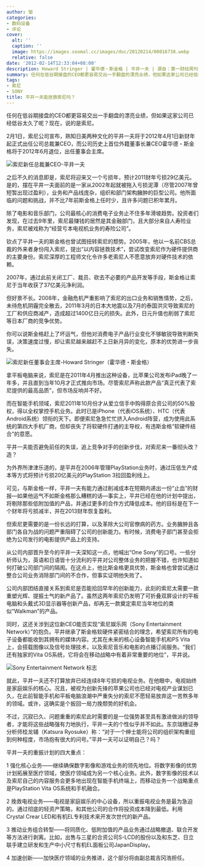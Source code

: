 ```yaml
---
author: 邹
categories:
- 数码设备
- 评论
cover:
  alt: ''
  caption: ''
  image: https://images.soomal.cc/images/doc/20120214/00016738.webp
  relative: false
date: '2012-02-14T12:33:04+08:00'
description: Howard Stringer | 霍华德・斯金格 | 平井一夫 | 源自：第一财经周刊 | 版权：转载 |  平均/总评分：10.00/10
summary: 任何在低谷期接盘的CEO都更容易交出一手翻盘的漂亮业绩，但如果这家公司已经低谷太久了呢？现在，说的是索尼。2月1日，索尼公司宣布，熟知日美两种文化的平井一夫将于2012年4月1日新财年起正式出任公司总裁兼CEO，而公司历史上首位外籍董事长兼CEO霍华德・斯金格将于2012年6月退位，出任董事会主席……
tags:
- 索尼
- SONY
title: 平井一夫能拯救索尼吗？
---
```


任何在低谷期接盘的CEO都更容易交出一手翻盘的漂亮业绩，但如果这家公司已经低谷太久了呢？现在，说的是索尼。

2月1日，索尼公司宣布，熟知日美两种文化的平井一夫将于2012年4月1日新财年起正式出任公司总裁兼CEO，而公司历史上首位外籍董事长兼CEO霍华德・斯金格将于2012年6月退位，出任董事会主席。

![索尼新任总裁兼CEO-平井一夫](https://images.soomal.cc/images/doc/20120214/00016738.webp)





之后不久的消息即是，索尼将迎来又一个亏损年，预计2011财年亏损29亿美元。是的，摆在平井一夫面前的是一家从2002年起就被拖入亏损泥潭（尽管2007年曾短暂出现过盈利），业务和产品线庞杂，组织和部门架构臃肿的巨型公司。他所面临的问题和挑战，并不比7年前斯金格上任时少，且许多问题已积年累月。

除了电影和音乐部门，公司最核心的消费电子业务止不住多年滑坡趋势。投资者们发现，在过去9年里，索尼最赚钱的居然是其金融部门，且大部分来自人寿险业务，索尼被戏称为“经营亏本电视机业务的寿险公司”。

钦点了平井一夫的斯金格也曾试图扭转索尼的颓势。2005年，他以一名前CBS总裁的外来者身份闯入索尼，提出“以内容拯救技术”，尝试改变索尼作为硬件提供商的主要身份。索尼深厚的工程师文化令许多老索尼人不愿意放弃对硬件技术的依赖。

2007年，通过此前关闭工厂、裁员、砍去不必要的产品开发等手段，斯金格让索尼于当年收获了37亿美元净利润。

但好景不长。2008年，金融危机严重影响了索尼的出口业务和销售情势，之后，未待危机阴霾完全散去，2011年3月的日本大地震以及7月的泰国洪灾导致索尼的工厂和供应商减产，造成超过1400亿日元的损失。此外，日元升值也削弱了索尼等日本厂商的竞争优势。

你可以说斯金格赶上了坏运气，但他对消费电子产品行业变化不够敏锐导致判断失误，决策速度过慢，却让索尼越来越赶不上日新月异的变化，原本的优势进一步丧失。

![索尼新任董事会主席-Howard Stringer（霍华德・斯金格）](https://images.soomal.cc/images/doc/20120214/00016739.webp)





拿平板电脑来说，索尼是在2011年4月推出这种设备，比苹果公司发布iPad晚了一年多，并且直到当年10月才正式推向市场。尽管索尼声称此款产品“真正代表了索尼提供的最高品质”，但市场反响并不好。

而在智能手机领域，索尼2011年10月份才从爱立信手中购得原合资公司的50%股权，得以全权掌控手机业务。此时已是iPhone（代表iOS系统）、HTC（代表Android系统）领衔的天下。即便索尼急急忙忙挤入Android阵营，成为使用此系统的第四大手机厂商，但却丧失了将软硬件打通的主导权，有违斯金格“软硬件结合”的意愿。

平井一夫能否避免前任的失误，追上竞争对手的创新步伐，对索尼来一番彻头改？造？

为外界所津津乐道的，是平井在2006年管理PlayStation业务时，通过压低生产成本等方式将预计亏损20亿美元的PlayStation 3拉回盈利线上。

可见，与斯金格一样，平井一夫有能力通过削减成本在短期内递出一份“止血”的财报―如果他运气不如斯金格那么糟糕的话―事实上，平井已经在他的计划中提出，将剔除那些低附加值的产品，并通过更多的合作方式降低成本。他的目标是在下一个财年将亏损减半，并在2013财年恢复盈利。

但索尼更需要的是一份长远的打算，以及革除大公司官僚病的药方。业务臃肿且各部门各自为战的问题严重阻碍了公司的创新能力。有时候，消费电子部门甚至会拒绝为公司发行的电影提供产品上的支持。

从公司内部晋升至今的平井一夫深知这一点，他喊出“One Sony”的口号。一些分析师认为，英语和日语皆十分流利的平井对公司整体业务的把握不错，也许知道如何打破公司部门间的隔阂。在这点上，他比斯金格更具优势，斯金格也曾尝试通过整合公司业务消除部门间的不合作，但事实证明他失败了。

公司内部团结直接关系到索尼是否能拾回早年的创新能力，此刻的索尼太需要一款重塑光辉、提振士气的新产品了。虽然这两年索尼仍发明了可折叠双屏设计的平板电脑和头戴式3D显示器等创新产品，却再无一款奠定索尼当年地位的类似“Walkman”的产品。

同时，这还关涉到这位新CEO能否实现“索尼娱乐网（Sony Entertainment Network）”的抱负。平井继承了斯金格软硬件紧密结合的理念，希望索尼所有的电子设备都能收到其拥有的媒体内容。尤其在未来的核心设备智能手机和PS Vita上，会搭载图像以及信号处理技术，以及索尼音乐和电影的点播订阅服务。“我们还有独家的Vita OS系统，它将会在移动战略中有着非常重要的地位”，平井说。

![Sony Entertainment Network 标志](https://images.soomal.cc/images/doc/20120214/00016740.webp)





就此，平井一夫还不打算放弃已经连续8年亏损的电视业务。在他眼中，电视始终是家庭娱乐的核心。况且，被视为创新先锋的苹果公司也已经对电视产业谋划已久，在此前智能手机和平板电脑浪潮中严重失分的索尼不愿轻易放弃这一苦熬多年的领域。或许，这确实是个扳回一局力挽颓势的好机会。

不过，沉寂已久、问题重重的索尼此时需要的是一位强势甚至具有激进做派的领导者，才能将这些战略强有力地执行，平井一夫的个性似乎并不如此。东京瑞穗证券分析师桂龙辅（Katsura Ryosuke）称：“对于一个绅士能将公司的组织架构重组到何种程度，市场抱有很大的问号。”平井一夫可以证明自己？吗？

平井一夫的重振计划的四大重点：


1 强化核心业务――继续确保数字影像和游戏业务的领先地位。将数字影像的优势计划拓展至医疗领域，使医疗领域成为另一个核心业务。此外，数字影像的技术以及索尼自己的内容服务会更多地出现在智能手机终端上，而移动业务一个战略重点是PlayStation Vita OS系统和手机融合。

2 挽救电视业务――电视是家庭娱乐的中心设备，所以重振电视业务是最为急迫的。通过彻底的轻资产策略，和其他公司的合作将投资成本降到最低。利用Crystal Crear LED和有机EL专利技术来开发次世代的新产品。

3 推动业务组合转型――将同质化、低附加值的产品业务通过战略撤退、联合开发等方法进行剥离。比如，出售与三星的合资公司S-LCD的股份以及和东芝、日立联手建立研发和生产中小尺寸有机EL面板公司JapanDisplay。

4 加速创新――加快医疗领域的业务推进，这个部分将由副总裁吉冈浩担任。